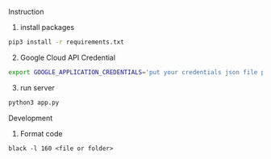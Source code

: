 Instruction
1. install packages
```bash
pip3 install -r requirements.txt
```
2. Google Cloud API Credential
```bash
export GOOGLE_APPLICATION_CREDENTIALS='put your credentials json file path here'
```
3. run server
```bash
python3 app.py
```


Development
1. Format code
```
black -l 160 <file or folder>
```
